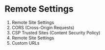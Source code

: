 # Remote Settings
1. Remote Site Settings
2. CORS (Cross-Origin Requests)
3. CSP Trusted Sites (Content Security Policy)
4. Remote Site Settings
5. Custom URLs
